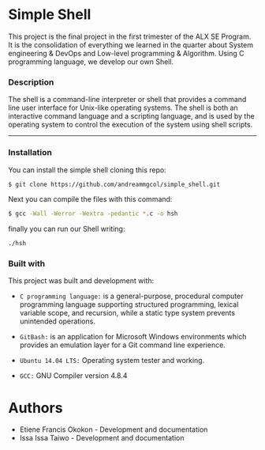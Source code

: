 # Simple Shell
This project is the final project in the first trimester of the ALX SE Program. It is the consolidation of everything we learned in the quarter about System engineering & DevOps and Low-level programming & Algorithm.
Using C programming language, we develop our own Shell.

### Description
The shell is a command-line interpreter or shell that provides a command line user interface for Unix-like operating systems. The shell is both an interactive command language and a scripting language, and is used by the operating system to control the execution of the system using shell scripts.

___
### Installation
You can install the simple shell cloning this repo:
```sh
$ git clone https://github.com/andreammgcol/simple_shell.git
```
Next you can compile the files with this command:
```sh
$ gcc -Wall -Werror -Wextra -pedantic *.c -o hsh
```
finally you can run our Shell writing:
```sh
./hsh
```

### Built with
This project was built and development with:
- `C programming language:` is a general-purpose, procedural computer programming language supporting structured programming, lexical variable scope, and recursion, while a static type system prevents unintended operations.
- `GitBash:` is an application for Microsoft Windows environments which provides an emulation layer for a Git command line experience. 
- `Ubuntu 14.04 LTS:` Operating system tester and working.

- `GCC:` GNU Compiler version 4.8.4
# Authors
- Etiene Francis Okokon - Development and documentation
- Issa Issa Taiwo - Development and documentation
